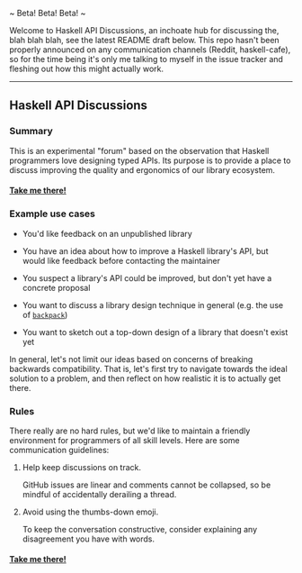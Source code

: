 ~ Beta! Beta! Beta! ~

Welcome to Haskell API Discussions, an inchoate hub for discussing the, blah
blah blah, see the latest README draft below. This repo hasn't been properly
announced on any communication channels (Reddit, haskell-cafe), so for the time
being it's only me talking to myself in the issue tracker and fleshing out how
this might actually work.

---

## Haskell API Discussions

### Summary

This is an experimental "forum" based on the observation that Haskell programmers love designing typed APIs. Its purpose is to provide a place to discuss improving the quality and ergonomics of our library ecosystem.

#### [Take me there!](https://github.com/haskell-api-discussions/haskell-api-discussions/issues)

### Example use cases

+ You'd like feedback on an unpublished library

+ You have an idea about how to improve a Haskell library's API, but would like feedback before contacting the maintainer

+ You suspect a library's API could be improved, but don't yet have a concrete proposal

+ You want to discuss a library design technique in general (e.g. the use of [`backpack`](https://ghc.haskell.org/trac/ghc/wiki/Backpack))

+ You want to sketch out a top-down design of a library that doesn't exist yet

In general, let's not limit our ideas based on concerns of breaking backwards compatibility. That is, let's first try to navigate towards the ideal solution to a problem, and then reflect on how realistic it is to actually get there.

### Rules

There really are no hard rules, but we'd like to maintain a friendly environment for programmers of all skill levels. Here are some communication guidelines:

1. Help keep discussions on track.

   GitHub issues are linear and comments cannot be collapsed, so be mindful of accidentally derailing a thread.

2. Avoid using the thumbs-down emoji.

   To keep the conversation constructive, consider explaining any disagreement you have with words.

#### [Take me there!](https://github.com/haskell-api-discussions/haskell-api-discussions/issues)
